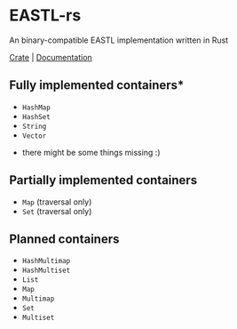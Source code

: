 # EASTL-rs
An binary-compatible EASTL implementation written in Rust

[Crate](https://crates.io/crates/eastl-rs) | [Documentation](https://docs.rs/crate/eastl-rs)

## Fully implemented containers*
- `HashMap`
- `HashSet`
- `String`
- `Vector`

* there might be some things missing :)

## Partially implemented containers
- `Map` (traversal only)
- `Set` (traversal only)

## Planned containers
- `HashMultimap`
- `HashMultiset`
- `List`
- `Map`
- `Multimap`
- `Set`
- `Multiset`
